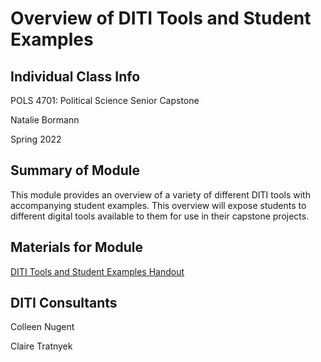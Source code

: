 <h1>Overview of DITI Tools and Student Examples</h1>

<h2>Individual Class Info</h2>

POLS 4701: Political Science Senior Capstone

Natalie Bormann

Spring 2022

<h2>Summary of Module</h2>

This module provides an overview of a variety of different DITI tools with accompanying student examples. This overview will expose students to different digital tools available to them for use in their capstone projects.

<h2>Materials for Module</h2>

[DITI Tools and Student Examples Handout](https://github.com/NULabNortheastern/digitalassignmentshowcase/blob/master/theory_methods/bormann_capstone-spring2022-overview/DITI%20Tools%20Handout.pdf)

<h2>DITI Consultants</h2>

Colleen Nugent

Claire Tratnyek 